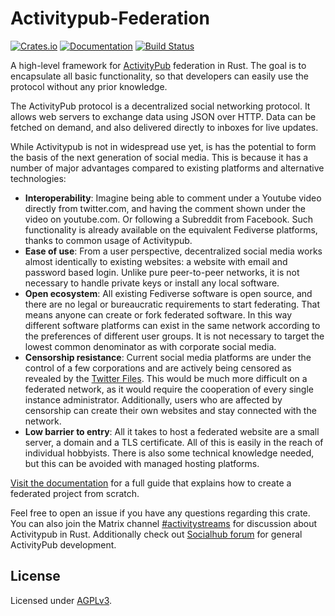 Activitypub-Federation
===
[![Crates.io](https://img.shields.io/crates/v/activitypub-federation.svg)](https://crates.io/crates/activitypub-federation)
[![Documentation](https://shields.io/docsrs/activitypub_federation)](https://docs.rs/activitypub-federation/)
[![Build Status](https://woodpecker.join-lemmy.org/api/badges/LemmyNet/activitypub-federation-rust/status.svg)](https://drone.join-lemmy.org/LemmyNet/activitypub-federation-rust)

<!-- be sure to keep this file in sync with docs/01_intro.md -->

A high-level framework for [ActivityPub](https://www.w3.org/TR/activitypub/) federation in Rust. The goal is to encapsulate all basic functionality, so that developers can easily use the protocol without any prior knowledge.

The ActivityPub protocol is a decentralized social networking protocol. It allows web servers to exchange data using JSON over HTTP. Data can be fetched on demand, and also delivered directly to inboxes for live updates.

While Activitypub is not in widespread use yet, is has the potential to form the basis of the next generation of social media. This is because it has a number of major advantages compared to existing platforms and alternative technologies:

- **Interoperability**: Imagine being able to comment under a Youtube video directly from twitter.com, and having the comment shown under the video on youtube.com. Or following a Subreddit from Facebook. Such functionality is already available on the equivalent Fediverse platforms, thanks to common usage of Activitypub.
- **Ease of use**: From a user perspective, decentralized social media works almost identically to existing websites: a website with email and password based login. Unlike pure peer-to-peer networks, it is not necessary to handle private keys or install any local software.
- **Open ecosystem**: All existing Fediverse software is open source, and there are no legal or bureaucratic requirements to start federating. That means anyone can create or fork federated software. In this way different software platforms can exist in the same network according to the preferences of different user groups. It is not necessary to target the lowest common denominator as with corporate social media.
- **Censorship resistance**: Current social media platforms are under the control of a few corporations and are actively being censored as revealed by the [Twitter Files](https://jordansather.substack.com/p/running-list-of-all-twitter-files). This would be much more difficult on a federated network, as it would require the cooperation of every single instance administrator. Additionally, users who are affected by censorship can create their own websites and stay connected with the network.
- **Low barrier to entry**: All it takes to host a federated website are a small server, a domain and a TLS certificate. All of this is easily in the reach of individual hobbyists. There is also some technical knowledge needed, but this can be avoided with managed hosting platforms.

[Visit the documentation](https://docs.rs/activitypub_federation) for a full guide that explains how to create a federated project from scratch.

Feel free to open an issue if you have any questions regarding this crate. You can also join the Matrix channel [#activitystreams](https://matrix.to/#/%23activitystreams:matrix.asonix.dog) for discussion about Activitypub in Rust. Additionally check out [Socialhub forum](https://socialhub.activitypub.rocks/) for general ActivityPub development.

## License

Licensed under [AGPLv3](/LICENSE).
